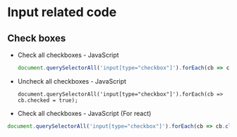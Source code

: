 # Input related code
## Check boxes
 * Check all checkboxes - JavaScript
   ```javascript
   document.querySelectorAll('input[type="checkbox"]').forEach(cb => cb.checked = true);
   ```
* Uncheck all checkboxes - JavaScript
  ```
  document.querySelectorAll('input[type="checkbox"]').forEach(cb => cb.checked = true);
  ```
* Check all checkboxes - JavaScript (For react)
```javascript
document.querySelectorAll('input[type="checkbox"]').forEach(cb => cb.click());
```
